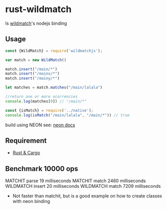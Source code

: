 # rust-wildmatch


Is [wildmatch](https://github.com/becheran/wildmatch)'s nodejs binding

## Usage

```js
const {WildMatch} = require('wildmatchjs');

var match = new WildMatch()

match.insert("/main/*")
match.insert("/mainx/*")
match.insert("/mainy/*")

let matches = match.matches("/main/lalala")

//return one or more ocorrencies
console.log(matches[0]) // "/main/*"

const {isMatch} = require('../native');
console.log(isMatch("/main/lalala", "/main/*")) // true

```

build using NEON
see: [neon docs](https://neon-bindings.com/docs/electron-apps/)

## Requirement

- [Rust & Cargo](https://www.rust-lang.org/learn/get-started)

## Benchmark 10000 ops
MATCHIT parse 19  milliseconds
MATCHIT match 2460  milliseconds
WILDMATCH insert 20  milliseconds
WILDMATCH match 7209  milliseconds

* Not faster than matchit, but is a good example on how to create classes with neon binding